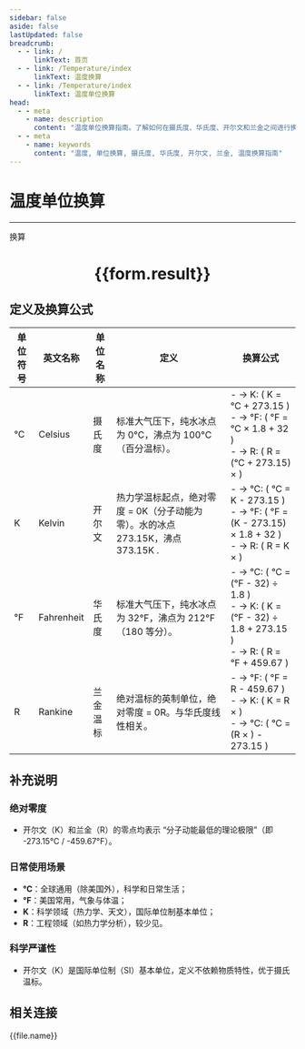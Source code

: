 ```yaml
---
sidebar: false
aside: false
lastUpdated: false
breadcrumb: 
  - - link: /
      linkText: 首页
  - - link: /Temperature/index
      linkText: 温度换算
  - - link: /Temperature/index
      linkText: 温度单位换算
head:
  - - meta
    - name: description
      content: "温度单位换算指南。了解如何在摄氏度、华氏度、开尔文和兰金之间进行换算。"
  - - meta
    - name: keywords
      content: "温度, 单位换算, 摄氏度, 华氏度, 开尔文, 兰金, 温度换算指南"
---
```

# 温度单位换算
---
<script setup>
import { onMounted, reactive, inject ,ref  } from 'vue'
import { NButton,NForm ,NFormItem,NInput,NInputNumber,NSelect,NCard,useMessage,NGrid ,NGi  } from 'naive-ui'
import { defineClientComponent } from 'vitepress'
import { Temperature } from '../../files';

const convert = inject('convert')
const options =  [
  { label: '摄氏度', value: 'C' },
  { label: '开尔文', value: 'K' },
  { label: '华氏度', value: 'F' },
  { label: '兰金度', value: 'R' }
];
const formRef = ref(null);
const rules = {
  number:{
    required: true,
    type: 'number',
    trigger: "blur"
  },
  to:{
    required: true,
    trigger: "select"
  },
  from:{
    required: true,
    trigger: "select"
  }
}
const form = reactive({
  number:null,
  to:'',
  from:'',
  result:'',
  title:'温度单位换算',
})
const convertHandler = (e) => {
   e.preventDefault();
  formRef.value?.validate((errors)=>{
    if (!errors) {
      form.result = `${form.number}${form.from} = ${convert(form.number).from(form.from).to(form.to)}${form.to}`
    }
  })
}
</script>

<n-form size="large" :model="form" ref='formRef' :rules="rules">
  <n-form-item label="数值"  path="number">
    <n-input-number size="large" style="width:100%" :min="0" v-model:value="form.number"   placeholder="请输入要换算的数值" />
  </n-form-item>
  <n-form-item label="从" path="from">
    <n-select  size="large" :options="options" v-model:value="form.from" placeholder="请选择原始单位" />
  </n-form-item>
  <n-form-item label="到" path="to">
    <n-select  size="large" :options="options" v-model:value="form.to" placeholder="请选择换算单位" />
  </n-form-item>
  <n-form-item>
    <n-button type="primary" style="width:100%" @click="convertHandler">换算</n-button>
  </n-form-item>
</n-form>
<n-card  embedded :bordered="false" hoverable>
  <div  style="text-align:center">
    <h1>{{form.result}}</h1>
  </div>
</n-card>


## 定义及换算公式

| 单位符号 | 英文名称 | 单位名称   | 定义                                                                                     | 换算公式                                                                                     |
|----------|----------|------------|------------------------------------------------------------------------------------------|---------------------------------------------------------------------------------------------|
| °C       | Celsius| 摄氏度      | 标准大气压下，纯水冰点为 0°C，沸点为 100°C（百分温标）。                           | - → K: ( K = °C + 273.15 )  <br> - → °F: ( °F = °C × 1.8 + 32 )  <br> - → R: ( R = (°C + 273.15) ×  )  |
| K        | Kelvin| 开尔文      | 热力学温标起点，绝对零度 = 0K（分子动能为零）。水的冰点 273.15K，沸点 373.15K .    | - → °C: ( °C = K - 273.15 )  <br> - → °F: ( °F = (K - 273.15) × 1.8 + 32 )  <br> - → R: ( R = K ×  )     |
| °F       | Fahrenheit  | 华氏度      | 标准大气压下，纯水冰点为 32°F，沸点为 212°F（180 等分）。                     | - → °C: ( °C = (°F - 32) ÷ 1.8 )  <br> - → K: ( K = (°F - 32) ÷ 1.8 + 273.15 )  <br> - → R: ( R = °F + 459.67 )  |
| R       | Rankine | 兰金温标    | 绝对温标的英制单位，绝对零度 = 0R。与华氏度线性相关。                             | - → °F: ( °F = R - 459.67 )  <br> - → K: ( K = R ×  )  <br> - → °C: ( °C = (R × ) - 273.15 ) |

## 补充说明

### 绝对零度
- 开尔文（K）和兰金（R）的零点均表示 “分子动能最低的理论极限”（即 -273.15°C / -459.67°F）。

### 日常使用场景
- **°C**：全球通用（除美国外），科学和日常生活；
- **°F**：美国常用，气象与体温；
- **K**：科学领域（热力学、天文），国际单位制基本单位；
- **R**：工程领域（如热力学分析），较少见。

### 科学严谨性
- 开尔文（K）是国际单位制（SI）基本单位，定义不依赖物质特性，优于摄氏温标。

## 相关连接
<n-grid x-gap="12" :cols="4">
  <n-gi v-for="(file, index) in Temperature" :key="index">
    <n-button
      text
      tag="a"
      :href="file.path"
      type="primary"
    >
      {{file.name}}
    </n-button>
  </n-gi>
</n-grid>